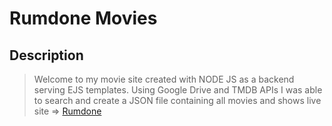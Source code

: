# Rumdone Movies
## Description
> Welcome to my movie site created with NODE JS as a backend serving EJS templates.
> Using Google Drive and TMDB APIs I was able to search and create a JSON file
> containing all movies and shows 
> live site => [Rumdone](www.dpcores.com)

